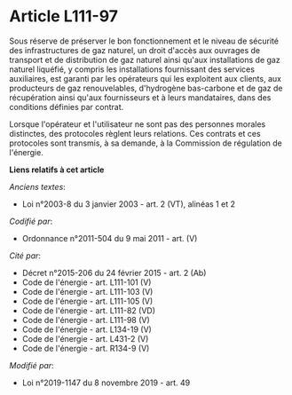 # Article L111-97

Sous réserve de préserver le bon fonctionnement et le niveau de sécurité des infrastructures de gaz naturel, un droit d'accès
aux ouvrages de transport et de distribution de gaz naturel ainsi qu'aux installations de gaz naturel liquéfié, y compris les
installations fournissant des services auxiliaires, est garanti par les opérateurs qui les exploitent aux clients, aux
producteurs de gaz renouvelables, d'hydrogène bas-carbone et de gaz de récupération ainsi qu'aux fournisseurs et à leurs
mandataires, dans des conditions définies par contrat.

Lorsque l'opérateur et l'utilisateur ne sont pas des personnes morales distinctes, des protocoles règlent leurs relations.
Ces contrats et ces protocoles sont transmis, à sa demande, à la Commission de régulation de l'énergie.

**Liens relatifs à cet article**

_Anciens textes_:

  - Loi n°2003-8 du 3 janvier 2003 - art. 2 (VT), alinéas 1 et 2

_Codifié par_:

  - Ordonnance n°2011-504 du 9 mai 2011 - art. (V)

_Cité par_:

  - Décret n°2015-206 du 24 février 2015 - art. 2 (Ab)
  - Code de l'énergie - art. L111-101 (V)
  - Code de l'énergie - art. L111-103 (V)
  - Code de l'énergie - art. L111-105 (V)
  - Code de l'énergie - art. L111-82 (VD)
  - Code de l'énergie - art. L111-98 (V)
  - Code de l'énergie - art. L134-19 (V)
  - Code de l'énergie - art. L431-2 (V)
  - Code de l'énergie - art. R134-9 (V)

_Modifié par_:

  - Loi n°2019-1147 du 8 novembre 2019 - art. 49
